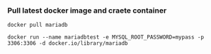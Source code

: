 ### Pull latest docker image and craete container
```
docker pull mariadb
```
```
docker run --name mariadbtest -e MYSQL_ROOT_PASSWORD=mypass -p 3306:3306 -d docker.io/library/mariadb
```
